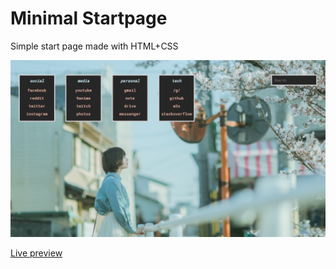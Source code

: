 # Minimal Startpage
Simple start page made with HTML+CSS

![Preview](/background/preview.png)

[Live preview](https://qhungg289.github.io/startpage/)
